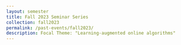 ```yaml
---
layout: semester
title: Fall 2023 Seminar Series
collection: fall2023
permalink: /past-events/fall2023/
description: Focal Theme: "Learning-augmented online algorithms"
---
```


